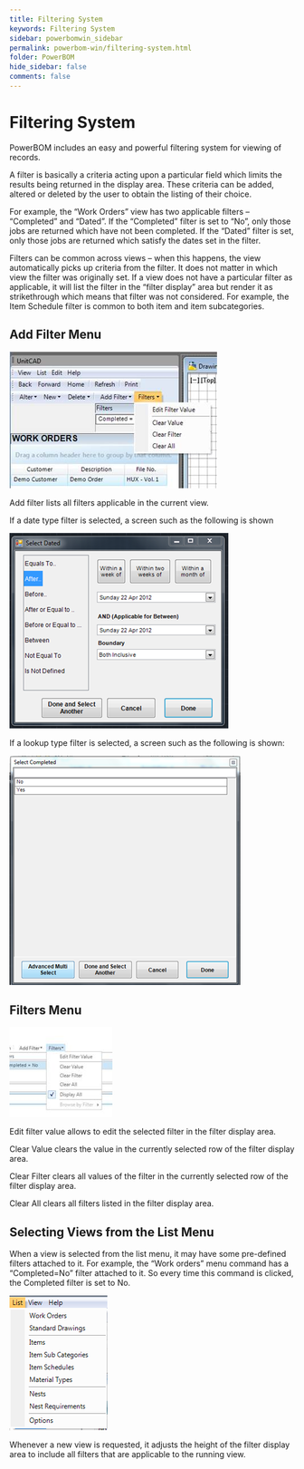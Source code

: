 ```yaml
---
title: Filtering System
keywords: Filtering System
sidebar: powerbomwin_sidebar
permalink: powerbom-win/filtering-system.html
folder: PowerBOM
hide_sidebar: false
comments: false
---
```


# Filtering System

PowerBOM includes an easy and powerful filtering system for viewing of records.

A filter is basically a criteria acting upon a particular field which limits the results being returned in the display area. These criteria can be added, altered or deleted by the user to obtain the listing of their choice.

For example, the “Work Orders” view has two applicable filters – “Completed” and “Dated”. If the “Completed” filter is set to “No”, only those jobs are returned which have not been completed. If the “Dated” filter is set, only those jobs are returned which satisfy the dates set in the filter.

Filters can be common across views – when this happens, the view automatically picks up criteria from the filter. It does not matter in which view the filter was originally set. If a view does not have a particular filter as applicable, it will list the filter in the “filter display” area but render it as strikethrough which means that filter was not considered. For example, the Item Schedule filter is common to both item and item subcategories.

## Add Filter Menu


![](/images/filter-menu.jpg)

Add filter lists all filters applicable in the current view.

If a date type filter is selected, a screen such as the following is shown

![](/images/select-dated.png)

If a lookup type filter is selected, a screen such as the following is shown:

![](/images/select-completed.png)

## Filters Menu


![](/images/filters-menu.jpg)

Edit filter value allows to edit the selected filter in the filter display area.

Clear Value clears the value in the currently selected row of the filter display area.

Clear Filter clears all values of the filter in the currently selected row of the filter display area.

Clear All clears all filters listed in the filter display area.

## Selecting Views from the List Menu

When a view is selected from the list menu, it may have some pre-defined filters attached to it. For example, the “Work orders” menu command has a “Completed=No” filter attached to it. So every time this command is clicked, the Completed filter is set to No.

![](/images/select-view-list-menu.png)

Whenever a new view is requested, it adjusts the height of the filter display area to include all filters that are applicable to the running view.
